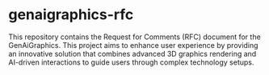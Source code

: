 # genaigraphics-rfc
This repository contains the Request for Comments (RFC) document for the GenAiGraphics. This project aims to enhance user experience by providing an innovative solution that combines advanced 3D graphics rendering and AI-driven interactions to guide users through complex technology setups.
